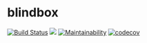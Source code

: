 # blindbox

[![Build Status](https://travis-ci.org/abigail830/blindbox.svg?branch=master)](https://travis-ci.org/abigail830/blindbox)
[![](https://jitpack.io/v/abigail830/blindbox.svg)](https://jitpack.io/#abigail830/blindbox)
[![Maintainability](https://api.codeclimate.com/v1/badges/28d511b4ab99653b80b7/maintainability)](https://codeclimate.com/github/abigail830/blindbox/maintainability)
[![codecov](https://codecov.io/gh/abigail830/blindbox/branch/master/graph/badge.svg)](https://codecov.io/gh/abigail830/blindbox)
